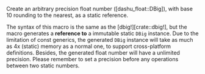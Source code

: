 Create an arbitrary precision float number ([dashu_float::DBig]), with base 10 rounding to the nearest, as a static reference.

The syntax of this macro is the same as the [dbig!][crate::dbig!], but the macro generates a **reference to** a immutable static `DBig` instance. Due to the limitation of const generics, the generated `DBig` instance will take as much as 4x (static) memory as a normal one, to support cross-platform definitions. Besides, the generated float number will have a unlimited precision. Please remember to set a precision before any operations between two static numbers.